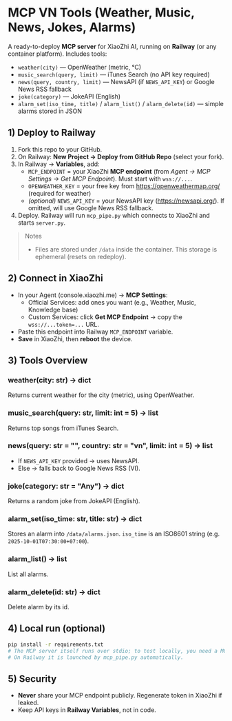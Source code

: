 # MCP VN Tools (Weather, Music, News, Jokes, Alarms)

A ready-to-deploy **MCP server** for XiaoZhi AI, running on **Railway** (or any container platform).
Includes tools:
- `weather(city)` — OpenWeather (metric, °C)
- `music_search(query, limit)` — iTunes Search (no API key required)
- `news(query, country, limit)` — NewsAPI (if `NEWS_API_KEY`) or Google News RSS fallback
- `joke(category)` — JokeAPI (English)
- `alarm_set(iso_time, title)` / `alarm_list()` / `alarm_delete(id)` — simple alarms stored in JSON

## 1) Deploy to Railway

1. Fork this repo to your GitHub.
2. On Railway: **New Project → Deploy from GitHub Repo** (select your fork).
3. In Railway → **Variables**, add:
   - `MCP_ENDPOINT` = your XiaoZhi **MCP endpoint** (from *Agent → MCP Settings → Get MCP Endpoint*). Must start with `wss://...`.
   - `OPENWEATHER_KEY` = your free key from https://openweathermap.org/ (required for weather)
   - *(optional)* `NEWS_API_KEY` = your NewsAPI key (https://newsapi.org/). If omitted, will use Google News RSS fallback.
4. Deploy. Railway will run `mcp_pipe.py` which connects to XiaoZhi and starts `server.py`.

> Notes
> - Files are stored under `/data` inside the container. This storage is ephemeral (resets on redeploy).

## 2) Connect in XiaoZhi

- In your Agent (console.xiaozhi.me) → **MCP Settings**:
  - Official Services: add ones you want (e.g., Weather, Music, Knowledge base)
  - Custom Services: click **Get MCP Endpoint** → copy the `wss://...token=...` URL.
- Paste this endpoint into Railway `MCP_ENDPOINT` variable.
- **Save** in XiaoZhi, then **reboot** the device.

## 3) Tools Overview

### weather(city: str) -> dict
Returns current weather for the city (metric), using OpenWeather.

### music_search(query: str, limit: int = 5) -> list
Returns top songs from iTunes Search.

### news(query: str = "", country: str = "vn", limit: int = 5) -> list
- If `NEWS_API_KEY` provided → uses NewsAPI.
- Else → falls back to Google News RSS (VI).

### joke(category: str = "Any") -> dict
Returns a random joke from JokeAPI (English).

### alarm_set(iso_time: str, title: str) -> dict
Stores an alarm into `/data/alarms.json`. `iso_time` is an ISO8601 string (e.g. `2025-10-01T07:30:00+07:00`).

### alarm_list() -> list
List all alarms.

### alarm_delete(id: str) -> dict
Delete alarm by its id.

## 4) Local run (optional)

```bash
pip install -r requirements.txt
# The MCP server itself runs over stdio; to test locally, you need a MCP client.
# On Railway it is launched by mcp_pipe.py automatically.
```

## 5) Security
- **Never** share your MCP endpoint publicly. Regenerate token in XiaoZhi if leaked.
- Keep API keys in **Railway Variables**, not in code.
